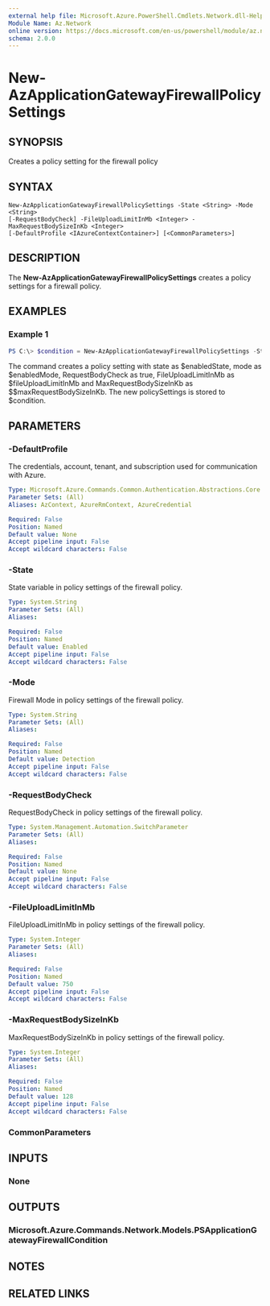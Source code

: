 ```yaml
---
external help file: Microsoft.Azure.PowerShell.Cmdlets.Network.dll-Help.xml
Module Name: Az.Network
online version: https://docs.microsoft.com/en-us/powershell/module/az.network/new-azapplicationgatewayfirewallpolicysettings
schema: 2.0.0
---
```


# New-AzApplicationGatewayFirewallPolicySettings

## SYNOPSIS
Creates a policy setting for the firewall policy

## SYNTAX

```
New-AzApplicationGatewayFirewallPolicySettings -State <String> -Mode <String>  
[-RequestBodyCheck] -FileUploadLimitInMb <Integer> -MaxRequestBodySizeInKb <Integer>
[-DefaultProfile <IAzureContextContainer>] [<CommonParameters>]
```

## DESCRIPTION
The **New-AzApplicationGatewayFirewallPolicySettings** creates a policy settings for a firewall policy.

## EXAMPLES

### Example 1
```powershell
PS C:\> $condition = New-AzApplicationGatewayFirewallPolicySettings -State $enabledState -Mode $enabledMode -RequestBodyCheck -FileUploadLimitInMb $fileUploadLimitInMb -MaxRequestBodySizeInKb $maxRequestBodySizeInKb
```

The command creates a policy setting with state as $enabledState, mode as $enabledMode, RequestBodyCheck as true, FileUploadLimitInMb as $fileUploadLimitInMb and MaxRequestBodySizeInKb as $$maxRequestBodySizeInKb.
The new policySettings is stored to $condition.

## PARAMETERS

### -DefaultProfile
The credentials, account, tenant, and subscription used for communication with Azure.

```yaml
Type: Microsoft.Azure.Commands.Common.Authentication.Abstractions.Core.IAzureContextContainer
Parameter Sets: (All)
Aliases: AzContext, AzureRmContext, AzureCredential

Required: False
Position: Named
Default value: None
Accept pipeline input: False
Accept wildcard characters: False
```

### -State
State variable in policy settings of the firewall policy.

```yaml
Type: System.String
Parameter Sets: (All)
Aliases:

Required: False
Position: Named
Default value: Enabled
Accept pipeline input: False
Accept wildcard characters: False
```

### -Mode
Firewall Mode in policy settings of the firewall policy.

```yaml
Type: System.String
Parameter Sets: (All)
Aliases:

Required: False
Position: Named
Default value: Detection
Accept pipeline input: False
Accept wildcard characters: False
```

### -RequestBodyCheck
RequestBodyCheck in policy settings of the firewall policy.

```yaml
Type: System.Management.Automation.SwitchParameter
Parameter Sets: (All)
Aliases:

Required: False
Position: Named
Default value: None
Accept pipeline input: False
Accept wildcard characters: False
```

### -FileUploadLimitInMb
FileUploadLimitInMb in policy settings of the firewall policy.

```yaml
Type: System.Integer
Parameter Sets: (All)
Aliases:

Required: False
Position: Named
Default value: 750
Accept pipeline input: False
Accept wildcard characters: False
```

### -MaxRequestBodySizeInKb
MaxRequestBodySizeInKb in policy settings of the firewall policy.

```yaml
Type: System.Integer
Parameter Sets: (All)
Aliases:

Required: False
Position: Named
Default value: 128
Accept pipeline input: False
Accept wildcard characters: False
```
### CommonParameters

## INPUTS

### None

## OUTPUTS

### Microsoft.Azure.Commands.Network.Models.PSApplicationGatewayFirewallCondition

## NOTES

## RELATED LINKS
